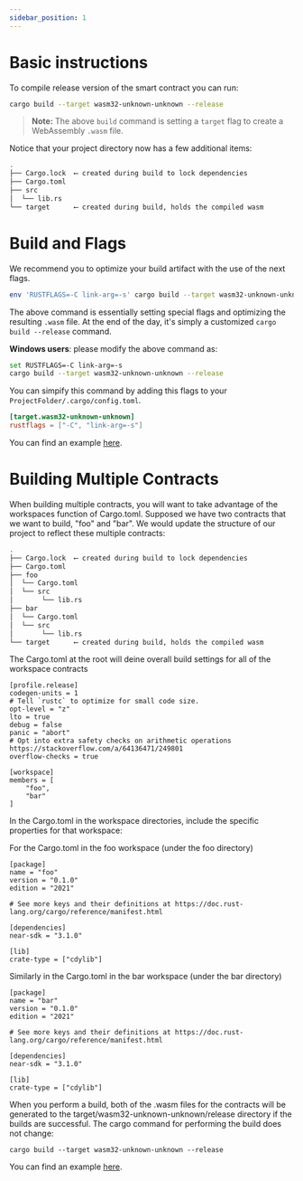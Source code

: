 ```yaml
---
sidebar_position: 1
---
```


# Basic instructions
To compile release version of the smart contract you can run:

```bash
cargo build --target wasm32-unknown-unknown --release
```

> **Note:** The above `build` command is setting a `target` flag to create a WebAssembly `.wasm` file.

Notice that your project directory now has a few additional items:

```bash
.
├── Cargo.lock  ⟵ created during build to lock dependencies
├── Cargo.toml
├── src
│  └── lib.rs
└── target      ⟵ created during build, holds the compiled wasm
```
# Build and Flags
We recommend you to optimize your build artifact with the use of the next flags.

```bash
env 'RUSTFLAGS=-C link-arg=-s' cargo build --target wasm32-unknown-unknown --release
```

The above command is essentially setting special flags and optimizing the resulting `.wasm` file. At the end of the day, it's simply a customized `cargo build --release` command.


**Windows users**: please modify the above command as:
```bash
set RUSTFLAGS=-C link-arg=-s
cargo build --target wasm32-unknown-unknown --release
```

You can simpify this command by adding this flags to your `ProjectFolder/.cargo/config.toml`.

```toml
[target.wasm32-unknown-unknown]
rustflags = ["-C", "link-arg=-s"]
```

You can find an example [here](https://github.com/near/near-sdk-rs/blob/05e4539a8f3db86dd43b768ee9660dd4c8e7ea5c/examples/fungible-token/.cargo/config.toml).


# Building Multiple Contracts

When building multiple contracts, you will want to take advantage of the workspaces function of Cargo.toml. Supposed we have two contracts that we want to build, "foo" and "bar". We would update the structure of our project to reflect these multiple contracts:

```bash
.
├── Cargo.lock  ⟵ created during build to lock dependencies
├── Cargo.toml
├── foo
│  └── Cargo.toml  
│  └── src
│       └── lib.rs
├── bar
│  └── Cargo.toml  
│  └── src
│       └── lib.rs
└── target      ⟵ created during build, holds the compiled wasm
```

The Cargo.toml at the root will deine overall build settings for all of the workspace contracts

```
[profile.release]
codegen-units = 1
# Tell `rustc` to optimize for small code size.
opt-level = "z"
lto = true
debug = false
panic = "abort"
# Opt into extra safety checks on arithmetic operations https://stackoverflow.com/a/64136471/249801
overflow-checks = true

[workspace]
members = [
    "foo",
    "bar"
]
```

In the Cargo.toml in the workspace directories, include the specific properties for that workspace:

For the Cargo.toml in the foo workspace (under the foo directory)

```
[package]
name = "foo"
version = "0.1.0"
edition = "2021"

# See more keys and their definitions at https://doc.rust-lang.org/cargo/reference/manifest.html

[dependencies]
near-sdk = "3.1.0"

[lib]
crate-type = ["cdylib"]
```

Similarly in the Cargo.toml in the bar workspace (under the bar directory)

```
[package]
name = "bar"
version = "0.1.0"
edition = "2021"

# See more keys and their definitions at https://doc.rust-lang.org/cargo/reference/manifest.html

[dependencies]
near-sdk = "3.1.0"

[lib]
crate-type = ["cdylib"]
```

When you perform a build, both of the .wasm files for the contracts will be generated to the target/wasm32-unknown-unknown/release directory if the builds are successful. The cargo command for performing the build does not change:

```
cargo build --target wasm32-unknown-unknown --release
```

You can find an example [here](https://github.com/miohtama/advanced-fungible).
